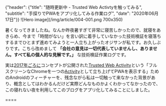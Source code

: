 {"header": {"title": "随時更新中 - Trusted Web Activtyを触ってみる", "subtitle": "手探りでPWAをアプリ化してみる作業ログ", "date": "2020年06月17日"}}
![Hero image](/img/article/004-001.png 700x350)

暑くなってきましたね。なんか昨夜暑すぎて非常に寝苦しかったので、就寝をあきらめ、今まで「時間がない」を言い訳に着手していなかった技術検証を寝落ちするまでひとまず進めてみようと一人立ち上がったオジサンが私です。お久しぶりです。こちら改めまして **「会社の意見は一切代表していませんし、ありません。すべて私の個人的な見解です。」** な技術検証作業ログです。

実は[2017年ごろに](https://www.youtube.com/watch?v=_sLa0qhuqcA)コンセプトが公開された[Trusted Web Activity](https://developers.google.com/web/android/trusted-web-activity)という「フルスクリーンなChromeを一つの[Activity](https://developer.android.com/reference/android/app/Activity)として立ち上げてPWAを表示する」ためのAndroidのフィーチャーを、残念ながら私は一切触って来なかった背景があり、概念としてはわかるんだけど実際どんなものかよくわかってなかったので、この寝れない夜を利用してこのブログをアプリ化してみることにしました。

====